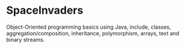 # SpaceInvaders
Object-Oriented programming basics using Java, include, classes, aggregation/composition, inheritance, polymorphism, arrays, text and binary streams.
